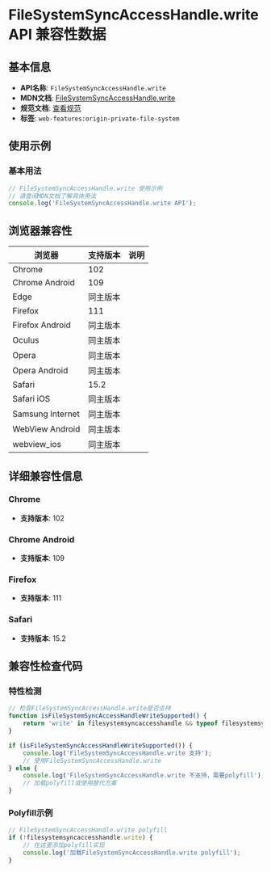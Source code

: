 # FileSystemSyncAccessHandle.write API 兼容性数据

## 基本信息

- **API名称**: `FileSystemSyncAccessHandle.write`
- **MDN文档**: [FileSystemSyncAccessHandle.write](https://developer.mozilla.org/docs/Web/API/FileSystemSyncAccessHandle/write)
- **规范文档**: [查看规范](https://fs.spec.whatwg.org/#api-filesystemsyncaccesshandle-write)
- **标签**: `web-features:origin-private-file-system`

## 使用示例

### 基本用法

```javascript
// FileSystemSyncAccessHandle.write 使用示例
// 请查阅MDN文档了解具体用法
console.log('FileSystemSyncAccessHandle.write API');
```

## 浏览器兼容性

| 浏览器 | 支持版本 | 说明 |
|--------|----------|------|
| Chrome | 102 |  |
| Chrome Android | 109 |  |
| Edge | 同主版本 |  |
| Firefox | 111 |  |
| Firefox Android | 同主版本 |  |
| Oculus | 同主版本 |  |
| Opera | 同主版本 |  |
| Opera Android | 同主版本 |  |
| Safari | 15.2 |  |
| Safari iOS | 同主版本 |  |
| Samsung Internet | 同主版本 |  |
| WebView Android | 同主版本 |  |
| webview_ios | 同主版本 |  |

## 详细兼容性信息

### Chrome

- **支持版本**: 102

### Chrome Android

- **支持版本**: 109

### Firefox

- **支持版本**: 111

### Safari

- **支持版本**: 15.2

## 兼容性检查代码

### 特性检测

```javascript
// 检查FileSystemSyncAccessHandle.write是否支持
function isFileSystemSyncAccessHandleWriteSupported() {
    return 'write' in filesystemsyncaccesshandle && typeof filesystemsyncaccesshandle.write === 'function';
}

if (isFileSystemSyncAccessHandleWriteSupported()) {
    console.log('FileSystemSyncAccessHandle.write 支持');
    // 使用FileSystemSyncAccessHandle.write
} else {
    console.log('FileSystemSyncAccessHandle.write 不支持，需要polyfill');
    // 加载polyfill或使用替代方案
}
```

### Polyfill示例

```javascript
// FileSystemSyncAccessHandle.write polyfill
if (!filesystemsyncaccesshandle.write) {
    // 在这里添加polyfill实现
    console.log('加载FileSystemSyncAccessHandle.write polyfill');
}
```

